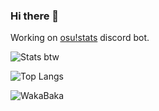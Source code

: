 ### Hi there 👋

Working on [osu!stats](https://github.com/TheGiga/osu-stats) discord bot.

![Stats btw](https://github-readme-stats.vercel.app/api?username=TheGiga&show_icons=true&theme=radical&count_private=true)

![Top Langs](https://github-readme-stats.vercel.app/api/top-langs/?username=TheGiga&langs_count=8&theme=radical&hide=css&layout=compact)

![WakaBaka](https://github-readme-stats.vercel.app/api/wakatime?username=TheGiga)

